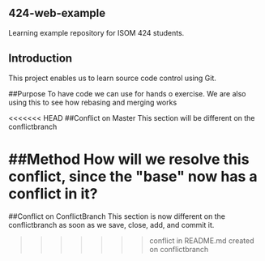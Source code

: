 ## 424-web-example
Learning example repository for ISOM 424 students.

## Introduction
This project enables us to learn source code control using Git.

##Purpose
To have code we can use for hands o exercise. We are also using this to see how rebasing and merging works

<<<<<<< HEAD
##Conflict on Master
This section will be different on the conflictbranch

##Method
How will we resolve this conflict, since the "base" now has a conflict in it?
=======
##Conflict on ConflictBranch
This section is now different on the conflictbranch as soon as we save, close, add, and commit it.
>>>>>>> conflict in README.md created on conflictbranch
